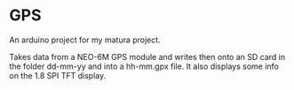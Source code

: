 # GPS
An arduino project for my matura project.

Takes data from a NEO-6M GPS module and writes then onto an SD card in the folder dd-mm-yy and into a hh-mm.gpx file.
It also displays some info on the 1.8 SPI TFT display.
